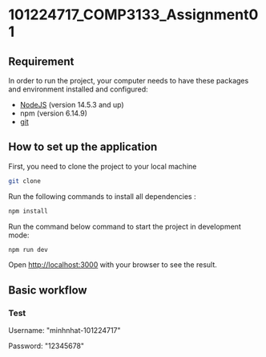 # 101224717_COMP3133_Assignment01

## Requirement

In order to run the project, your computer needs to have these packages and environment installed and configured:
- [NodeJS](https://choosealicense.com/licenses/mit/) (version 14.5.3 and up)
- npm (version 6.14.9)
- [git](https://git-scm.com/downloads)

## How to set up the application
First, you need to clone the project to your local machine

```bash
git clone 
``` 

Run the following commands to install all dependencies :

```bash
npm install
```

Run the command below command to start the project in development mode:
```bash
npm run dev
```

Open [http://localhost:3000](http://localhost:3000) with your browser to see the result.

## Basic workflow
### Test

Username: "minhnhat-101224717"

Password: "12345678"

